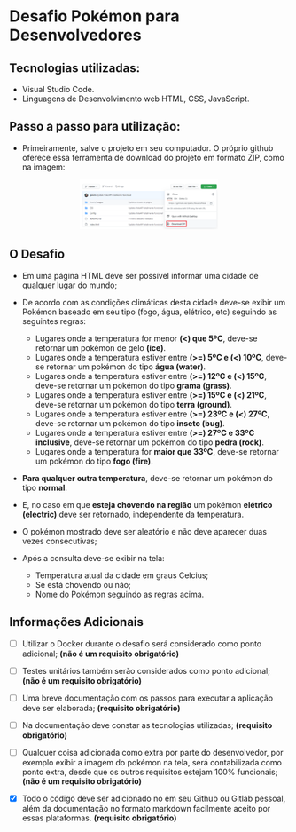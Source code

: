 # Desafio Pokémon para Desenvolvedores
## Tecnologias utilizadas:
- Visual Studio Code.
- Linguagens de Desenvolvimento web HTML, CSS, JavaScript. 
## Passo a passo para utilização:
- Primeiramente, salve o projeto em seu computador. O próprio github oferece essa ferramenta de download do projeto em formato ZIP, como na imagem:

<p align="center">
    <img src="Assets/Images/telaDownload.png" width="250">
</p>

## O Desafio
- Em uma página HTML deve ser possível informar uma cidade de qualquer lugar do mundo;
- De acordo com as condições climáticas desta cidade deve-se exibir um Pokémon baseado em seu tipo (fogo, água, elétrico, etc) seguindo as seguintes regras:

  - Lugares onde a temperatura for menor **(<) que 5ºC**, deve-se retornar um pokémon de gelo **(ice)**.
  - Lugares onde a temperatura estiver entre **(>=) 5ºC e (<) 10ºC**, deve-se retornar um pokémon do tipo **água (water)**.
  - Lugares onde a temperatura estiver entre **(>=) 12ºC e (<) 15ºC**, deve-se retornar um pokémon do tipo **grama (grass)**.
  - Lugares onde a temperatura estiver entre **(>=) 15ºC e (<) 21ºC**, deve-se retornar um pokémon do tipo **terra (ground)**.
  - Lugares onde a temperatura estiver entre **(>=) 23ºC e (<) 27ºC**, deve-se retornar um pokémon do tipo **inseto (bug)**.
  - Lugares onde a temperatura estiver entre **(>=) 27ºC e 33ºC inclusive**, deve-se retornar um pokémon do tipo **pedra (rock)**.
  - Lugares onde a temperatura for **maior que 33ºC**, deve-se retornar um pokémon do tipo **fogo (fire)**.

- **Para qualquer outra temperatura**, deve-se retornar um pokémon do tipo **normal**.
- E, no caso em que **esteja chovendo na região** um pokémon **elétrico (electric)** deve ser retornado, independente da temperatura.


- O pokémon mostrado deve ser aleatório e não deve aparecer duas vezes consecutivas;
- Após a consulta deve-se exibir na tela:

  - Temperatura atual da cidade em graus Celcius;
  - Se está chovendo ou não;
  - Nome do Pokémon seguindo as regras acima.
## Informações Adicionais
* [ ] Utilizar o Docker durante o desafio será considerado como ponto adicional; **(não é um requisito obrigatório)**

* [ ] Testes unitários também serão considerados como ponto adicional; **(não é um requisito obrigatório)**

* [ ] Uma breve documentação com os passos para executar a aplicação deve ser elaborada; **(requisito obrigatório)**

* [ ] Na documentação deve constar as tecnologias utilizadas; **(requisito obrigatório)**

* [ ] Qualquer coisa adicionada como extra por parte do desenvolvedor, por exemplo exibir a imagem do pokémon na tela, será contabilizada como ponto extra, desde que os outros requisitos estejam 100% funcionais; **(não é um requisito obrigatório)**

* [x] Todo o código deve ser adicionado no em seu Github ou Gitlab pessoal, além da documentação no formato markdown facilmente aceito por essas plataformas. **(requisito obrigatório)**